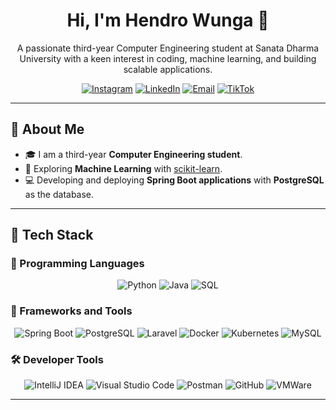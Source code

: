 <!-- Profile Heading -->  
<h1 align="center">Hi, I'm Hendro Wunga 👋</h1>  
  
<!-- Profile Description -->  
<p align="center">  
  A passionate third-year Computer Engineering student at Sanata Dharma University with a keen interest in coding, machine learning, and building scalable applications.  
</p>  
  
<p align="center">    
  <a href="https://www.instagram.com/hendrowunga7/"><img src="https://img.shields.io/badge/Instagram-%23E4405F.svg?style=for-the-badge&logo=instagram&logoColor=white" alt="Instagram"/></a>    
  <a href="https://www.linkedin.com/in/hendro-wunga-91b5a5258/"><img src="https://img.shields.io/badge/LinkedIn-%230077B5.svg?style=for-the-badge&logo=linkedin&logoColor=white" alt="LinkedIn"/></a>    
  <a href="mailto:hendrowunga073@gmail.com"><img src="https://img.shields.io/badge/Email-%23D14836.svg?style=for-the-badge&logo=gmail&logoColor=white" alt="Email"/></a>    
  <a href="https://www.tiktok.com/@hend_tech"><img src="https://img.shields.io/badge/TikTok-%23000000.svg?style=for-the-badge&logo=tiktok&logoColor=white" alt="TikTok"/></a>  
</p>  
   
  
---  
  
## 💫 About Me  
- 🎓 I am a third-year **Computer Engineering student**.  
- 🤖 Exploring **Machine Learning** with [scikit-learn](https://scikit-learn.org/).  
- 💻 Developing and deploying **Spring Boot applications** with **PostgreSQL** as the database.  
  
---  
  
## 🚀 Tech Stack  
  
### 📝 Programming Languages  
<p align="center">  
  <img alt="Python" src="https://img.shields.io/badge/Python-3776AB?style=for-the-badge&logo=python&logoColor=white" />  
  <img alt="Java" src="https://img.shields.io/badge/Java-ED8B00?style=for-the-badge&logo=java&logoColor=white" />  
  <img alt="SQL" src="https://img.shields.io/badge/SQL-07405E?style=for-the-badge&logo=postgresql&logoColor=white" />  
</p>  
  
### 🔧 Frameworks and Tools  
<p align="center">  
  <img alt="Spring Boot" src="https://img.shields.io/badge/Spring%20Boot-F2F4F9?style=for-the-badge&logo=spring-boot&logoColor=black" />  
  <img alt="PostgreSQL" src="https://img.shields.io/badge/PostgreSQL-316192?style=for-the-badge&logo=postgresql&logoColor=white" />  
  <img alt="Laravel" src="https://img.shields.io/badge/Laravel-F05340?style=for-the-badge&logo=laravel&logoColor=white" />  
  <img alt="Docker" src="https://img.shields.io/badge/Docker-0DB7ED?style=for-the-badge&logo=docker&logoColor=white" />  
  <img alt="Kubernetes" src="https://img.shields.io/badge/Kubernetes-326CE5?style=for-the-badge&logo=kubernetes&logoColor=white" />  
  <img alt="MySQL" src="https://img.shields.io/badge/MySQL-4479A1?style=for-the-badge&logo=mysql&logoColor=white" />  
</p>  
  
### 🛠 Developer Tools  
<p align="center">  
  <img alt="IntelliJ IDEA" src="https://img.shields.io/badge/IntelliJ%20IDEA-000000?style=for-the-badge&logo=intellij-idea&logoColor=white" />  
  <img alt="Visual Studio Code" src="https://img.shields.io/badge/Visual%20Studio%20Code-0078D4?style=for-the-badge&logo=visual-studio-code&logoColor=white" />  
  <img alt="Postman" src="https://img.shields.io/badge/Postman-FF6C37?style=for-the-badge&logo=postman&logoColor=white" />  
  <img alt="GitHub" src="https://img.shields.io/badge/GitHub-181717?style=for-the-badge&logo=github&logoColor=white" />  
  <img alt="VMWare" src="https://img.shields.io/badge/VMWare%20Workstation%20Pro-607078?style=for-the-badge&logo=vmware&logoColor=white" />  
</p>  
  
---  
